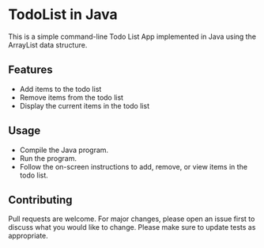 # TodoList in Java
This is a simple command-line Todo List App implemented in Java using the ArrayList data structure.

## Features
- Add items to the todo list
- Remove items from the todo list
- Display the current items in the todo list
## Usage
- Compile the Java program.
- Run the program.
- Follow the on-screen instructions to add, remove, or view items in the todo list.

## Contributing
Pull requests are welcome. For major changes, please open an issue first to discuss what you would like to change.
Please make sure to update tests as appropriate.
